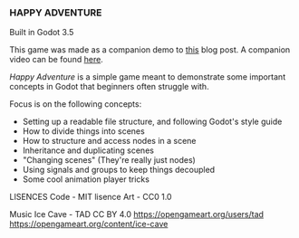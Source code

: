 ### HAPPY ADVENTURE

Built in Godot 3.5

This game was made as a companion demo to [this](http-x) blog post. A companion video can be found [here](http-x).

*Happy Adventure* is a simple game meant to demonstrate some important concepts in Godot that beginners often struggle with.

Focus is on the following concepts:
- Setting up a readable file structure, and following Godot's style guide
- How to divide things into scenes
- How to structure and access nodes in a scene
- Inheritance and duplicating scenes
- "Changing scenes" (They're really just nodes)
- Using signals and groups to keep things decoupled
- Some cool animation player tricks


LISENCES
Code - MIT lisence
Art - CC0 1.0

Music
Ice Cave - TAD
CC BY 4.0
https://opengameart.org/users/tad
https://opengameart.org/content/ice-cave



